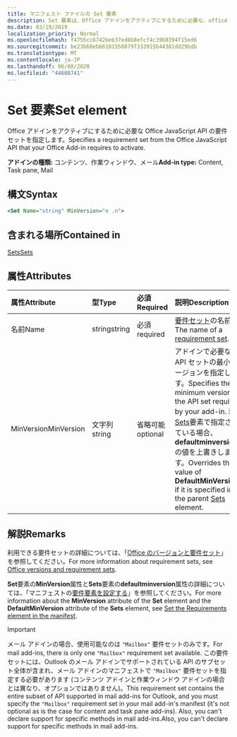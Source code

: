 ```yaml
---
title: マニフェスト ファイルの Set 要素
description: Set 要素は、Office アドインをアクティブにするために必要な、office JavaScript API の要件セットを指定します。
ms.date: 03/19/2019
localization_priority: Normal
ms.openlocfilehash: f4755cc6742beb37ed8b8efcf4c3968394f15ed6
ms.sourcegitcommit: be23b68eb661015508797333915b44381dd29bdb
ms.translationtype: MT
ms.contentlocale: ja-JP
ms.lasthandoff: 06/08/2020
ms.locfileid: "44608741"
---
```

# <a name="set-element"></a><span data-ttu-id="2fe14-103">Set 要素</span><span class="sxs-lookup"><span data-stu-id="2fe14-103">Set element</span></span>

<span data-ttu-id="2fe14-104">Office アドインをアクティブにするために必要な Office JavaScript API の要件セットを指定します。</span><span class="sxs-lookup"><span data-stu-id="2fe14-104">Specifies a requirement set from the Office JavaScript API that your Office Add-in requires to activate.</span></span>

<span data-ttu-id="2fe14-105">**アドインの種類:** コンテンツ、作業ウィンドウ、メール</span><span class="sxs-lookup"><span data-stu-id="2fe14-105">**Add-in type:** Content, Task pane, Mail</span></span>

## <a name="syntax"></a><span data-ttu-id="2fe14-106">構文</span><span class="sxs-lookup"><span data-stu-id="2fe14-106">Syntax</span></span>

```XML
<Set Name="string" MinVersion="n .n">
```

## <a name="contained-in"></a><span data-ttu-id="2fe14-107">含まれる場所</span><span class="sxs-lookup"><span data-stu-id="2fe14-107">Contained in</span></span>

[<span data-ttu-id="2fe14-108">Sets</span><span class="sxs-lookup"><span data-stu-id="2fe14-108">Sets</span></span>](sets.md)

## <a name="attributes"></a><span data-ttu-id="2fe14-109">属性</span><span class="sxs-lookup"><span data-stu-id="2fe14-109">Attributes</span></span>

|<span data-ttu-id="2fe14-110">**属性**</span><span class="sxs-lookup"><span data-stu-id="2fe14-110">**Attribute**</span></span>|<span data-ttu-id="2fe14-111">**型**</span><span class="sxs-lookup"><span data-stu-id="2fe14-111">**Type**</span></span>|<span data-ttu-id="2fe14-112">**必須**</span><span class="sxs-lookup"><span data-stu-id="2fe14-112">**Required**</span></span>|<span data-ttu-id="2fe14-113">**説明**</span><span class="sxs-lookup"><span data-stu-id="2fe14-113">**Description**</span></span>|
|:-----|:-----|:-----|:-----|
|<span data-ttu-id="2fe14-114">名前</span><span class="sxs-lookup"><span data-stu-id="2fe14-114">Name</span></span>|<span data-ttu-id="2fe14-115">string</span><span class="sxs-lookup"><span data-stu-id="2fe14-115">string</span></span>|<span data-ttu-id="2fe14-116">必須</span><span class="sxs-lookup"><span data-stu-id="2fe14-116">required</span></span>|<span data-ttu-id="2fe14-117">[要件セット](../../develop/office-versions-and-requirement-sets.md)の名前。</span><span class="sxs-lookup"><span data-stu-id="2fe14-117">The name of a [requirement set](../../develop/office-versions-and-requirement-sets.md).</span></span>|
|<span data-ttu-id="2fe14-118">MinVersion</span><span class="sxs-lookup"><span data-stu-id="2fe14-118">MinVersion</span></span>|<span data-ttu-id="2fe14-119">文字列</span><span class="sxs-lookup"><span data-stu-id="2fe14-119">string</span></span>|<span data-ttu-id="2fe14-120">省略可能</span><span class="sxs-lookup"><span data-stu-id="2fe14-120">optional</span></span>|<span data-ttu-id="2fe14-121">アドインで必要な API セットの最小バージョンを指定します。</span><span class="sxs-lookup"><span data-stu-id="2fe14-121">Specifies the minimum version of the API set required by your add-in.</span></span> <span data-ttu-id="2fe14-122">親[Sets](sets.md)要素で指定されている場合、 **defaultminversion**の値を上書きします。</span><span class="sxs-lookup"><span data-stu-id="2fe14-122">Overrides the value of **DefaultMinVersion**, if it is specified in the parent [Sets](sets.md) element.</span></span>|

## <a name="remarks"></a><span data-ttu-id="2fe14-123">解説</span><span class="sxs-lookup"><span data-stu-id="2fe14-123">Remarks</span></span>

<span data-ttu-id="2fe14-124">利用できる要件セットの詳細については、「[Office のバージョンと要件セット](../../develop/office-versions-and-requirement-sets.md)」を参照してください。</span><span class="sxs-lookup"><span data-stu-id="2fe14-124">For more information about requirement sets, see [Office versions and requirement sets](../../develop/office-versions-and-requirement-sets.md).</span></span>

<span data-ttu-id="2fe14-125">**Set**要素の**MinVersion**属性と**Sets**要素の**defaultminversion**属性の詳細については、「マニフェストの[要件要素を設定する](../../develop/specify-office-hosts-and-api-requirements.md#set-the-requirements-element-in-the-manifest)」を参照してください。</span><span class="sxs-lookup"><span data-stu-id="2fe14-125">For more information about the **MinVersion** attribute of the **Set** element and the **DefaultMinVersion** attribute of the **Sets** element, see [Set the Requirements element in the manifest](../../develop/specify-office-hosts-and-api-requirements.md#set-the-requirements-element-in-the-manifest).</span></span>

> [!IMPORTANT] 
> <span data-ttu-id="2fe14-126">メール アドインの場合、使用可能なのは `"Mailbox"` 要件セットのみです。</span><span class="sxs-lookup"><span data-stu-id="2fe14-126">For mail add-ins, there is only one  `"Mailbox"` requirement set available.</span></span> <span data-ttu-id="2fe14-127">この要件セットには、Outlook のメール アドインでサポートされている API のサブセット全体が含まれ、メール アドインのマニフェストで `"Mailbox"` 要件セットを指定する必要があります (コンテンツ アドインと作業ウィンドウ アドインの場合とは異なり、オプションではありません)。</span><span class="sxs-lookup"><span data-stu-id="2fe14-127">This requirement set contains the entire subset of API supported in mail add-ins for Outlook, and you must specify the `"Mailbox"` requirement set in your mail add-in's manifest (it's not optional as is the case for content and task pane add-ins).</span></span> <span data-ttu-id="2fe14-128">Also, you can't declare support for specific methods in mail add-ins.</span><span class="sxs-lookup"><span data-stu-id="2fe14-128">Also, you can't declare support for specific methods in mail add-ins.</span></span>
